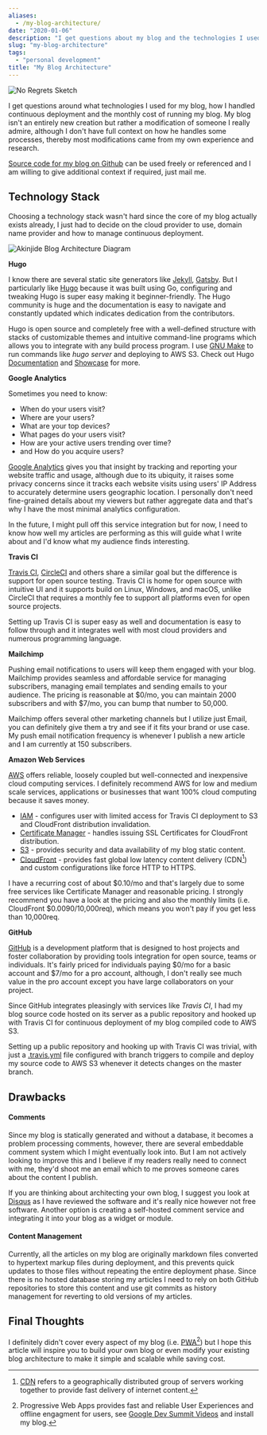```yaml
---
aliases:
  - /my-blog-architecture/
date: "2020-01-06"
description: "I get questions about my blog and the technologies I used. If you're reading this, means I finally published :)"
slug: "my-blog-architecture"
tags:
  - "personal development"
title: "My Blog Architecture"
---
```



![No Regrets Sketch][]


I get questions around what technologies I used for my blog, how I handled continuous deployment and the monthly cost of running my blog. My blog isn't an entirely new creation but rather a modification of someone I really admire, although I don't have full context on how he handles some processes, thereby most modifications came from my own experience and research.

[Source code for my blog on Github][] can be used freely or referenced and I am willing to give additional context if required, just mail me.


## Technology Stack

Choosing a technology stack wasn't hard since the core of my blog actually exists already, I just had to decide on the cloud provider to use, domain name provider and how to manage continuous deployment.


![Akinjide Blog Architecture Diagram][]


**Hugo**

I know there are several static site generators like [Jekyll][], [Gatsby][]. But I particularly like [Hugo][] because it was built using Go, configuring and tweaking Hugo is super easy making it beginner-friendly. The Hugo community is huge and the documentation is easy to navigate and constantly updated which indicates dedication from the contributors.

Hugo is open source and completely free with a well-defined structure with stacks of customizable themes and intuitive command-line programs which allows you to integrate with any build process program. I use [GNU Make][] to run commands like *hugo server* and deploying to AWS S3. Check out Hugo [Documentation][] and [Showcase][] for more.

**Google Analytics**

Sometimes you need to know:

- When do your users visit?
- Where are your users?
- What are your top devices?
- What pages do your users visit?
- How are your active users trending over time?
- and How do you acquire users?

[Google Analytics][] gives you that insight by tracking and reporting your website traffic and usage, although due to its ubiquity, it raises some privacy concerns since it tracks each website visits using users' IP Address to accurately determine users geographic location. I personally don't need fine-grained details about my viewers but rather aggregate data and that's why I have the most minimal analytics configuration.

In the future, I might pull off this service integration but for now, I need to know how well my articles are performing as this will guide what I write about and I'd know what my audience finds interesting.

**Travis CI**

[Travis CI][], [CircleCI][] and others share a similar goal but the difference is support for open source testing. Travis CI is home for open source with intuitive UI and it supports build on Linux, Windows, and macOS, unlike CircleCI that requires a monthly fee to support all platforms even for open source projects.

Setting up Travis CI is super easy as well and documentation is easy to follow through and it integrates well with most cloud providers and numerous programming language.

**Mailchimp**

Pushing email notifications to users will keep them engaged with your blog. Mailchimp provides seamless and affordable service for managing subscribers, managing email templates and sending emails to your audience. The pricing is reasonable at $0/mo, you can maintain 2000 subscribers and with $7/mo, you can bump that number to 50,000.

Mailchimp offers several other marketing channels but I utilize just Email, you can definitely give them a try and see if it fits your brand or use case. My push email notification frequency is whenever I publish a new article and I am currently at 150 subscribers.

**Amazon Web Services**

[AWS][] offers reliable, loosely coupled but well-connected and inexpensive cloud computing services. I definitely recommend AWS for low and medium scale services, applications or businesses that want 100% cloud computing because it saves money.

- [IAM][] - configures user with limited access for Travis CI deployment to S3 and CloudFront distribution invalidation.
- [Certificate Manager][] - handles issuing SSL Certificates for CloudFront distribution.
- [S3][] - provides security and data availability of my blog static content.
- [CloudFront][] - provides fast global low latency content delivery (CDN[^1]) and custom configurations like force HTTP to HTTPS.

I have a recurring cost of about $0.10/mo and that's largely due to some free services like Certificate Manager and reasonable pricing. I strongly recommend you have a look at the pricing and also the monthly limits (i.e. CloudFront $0.0090/10,000req), which means you won't pay if you get less than 10,000req.

**GitHub**

[GitHub][] is a development platform that is designed to host projects and foster collaboration by providing tools integration for open source, teams or individuals. It's fairly priced for individuals paying $0/mo for a basic account and $7/mo for a pro account, although, I don't really see much value in the pro account except you have large collaborators on your project.

Since GitHub integrates pleasingly with services like *Travis CI*, I had my blog source code hosted on its server as a public repository and hooked up with Travis CI for continuous deployment of my blog compiled code to AWS S3.

Setting up a public repository and hooking up with Travis CI was trivial, with just a [.travis.yml][] file configured with branch triggers to compile and deploy my source code to AWS S3 whenever it detects changes on the master branch.


## Drawbacks

#### Comments

Since my blog is statically generated and without a database, it becomes a problem processing comments, however, there are several embeddable comment system which I might eventually look into. But I am not actively looking to improve this and I believe if my readers really need to connect with me, they'd shoot me an email which to me proves someone cares about the content I publish.

If you are thinking about architecting your own blog, I suggest you look at [Disqus][] as I have reviewed the software and it's really nice however not free software. Another option is creating a self-hosted comment service and integrating it into your blog as a widget or module.

#### Content Management

Currently, all the articles on my blog are originally markdown files converted to hypertext markup files during deployment, and this prevents quick updates to those files without repeating the entire deployment phase. Since there is no hosted database storing my articles I need to rely on both GitHub repositories to store this content and use git commits as history management for reverting to old versions of my articles.


## Final Thoughts

I definitely didn't cover every aspect of my blog (i.e. [PWA][][^2]) but I hope this article will inspire you to build your own blog or even modify your existing blog architecture to make it simple and scalable while saving cost.

  [^1]: [CDN][] refers to a geographically distributed group of servers working together to provide fast delivery of internet content.
  [^2]: Progressive Web Apps provides fast and reliable User Experiences and offline engagment for users, see [Google Dev Summit Videos][] and install my blog.

  [No Regrets Sketch]: /static/images/2020/no-regrets-sketch.png "No Regrets Sketch"
  [Source code for my blog on Github]: https://github.com/akinjide/akinjide-www "akinjide/akinjide-www: Mein persönlich webseite und blog"
  [Akinjide Blog Architecture Diagram]: /static/images/2020/akinjide-blog-architecture-diagram.jpg "Akinjide Blog Architecture Diagram"
  [Jekyll]: https://jekyllrb.com "Jekyll – Transform your plain text into static websites and blogs"
  [Gatsby]: https://www.gatsbyjs.org "GatsbyJS"
  [GNU Make]: https://www.gnu.org/software/make/ "Make – GNU Project – Free Software Foundation"
  [Hugo]: https://gohugo.io "Hugo"
  [Documentation]: https://gohugo.io/documentation/ "Hugo Documentation – Hugo"
  [Showcase]: https://gohugo.io/showcase/ "Showcase – Hugo"
  [Google Analytics]: https://analytics.google.com/analytics/web/ "Google Analytics"
  [Travis CI]: https://travis-ci.org "Travis CI – Test and Deploy Your Code with Confidence"
  [CircleCI]: https://circleci.com "Continuous Integration and Delivery – CircleCI"
  [AWS]: https://aws.amazon.com "Amazon Web Services (AWS) – Cloud Computing Services"
  [IAM]: https://aws.amazon.com/iam/?nc2=h_ql_prod_se_iam "AWS Identity and Access Management – Amazon Web Services"
  [Certificate Manager]: https://aws.amazon.com/certificate-manager/?nc2=h_ql_prod_se_cm "AWS Certificate Manager – Amazon Web Services"
  [S3]: https://aws.amazon.com/s3/?nc2=h_ql_prod_st_s3 "Amazon S3 – Amazon Web Services"
  [CloudFront]: https://aws.amazon.com/cloudfront/?nc2=h_ql_prod_nt_cf "Amazon CloudFront – Amazon Web Services"
  [GitHub]: https://github.com "GitHub – Website"
  [.travis.yml]: https://github.com/akinjide/akinjide-www/blob/master/.travis.yml "akinjide-www/.travis.yml at master · akinjide/akinjide-www"
  [Disqus]: https://disqus.com "Disqus – Express Yourself"
  [PWA]: https://developers.google.com/web/progressive-web-apps/ "Progressive Web Apps – Google Developers"
  [CDN]: https://en.m.wikipedia.org/wiki/Content_delivery_network "Content delivery network – Wikipedia"
  [Google Dev Summit Videos]: https://www.youtube.com/playlist?list=PLNYkxOF6rcIAWWNR_Q6eLPhsyx6VvYjVb "Progressive Web App Summit 2016 – Youtube"
